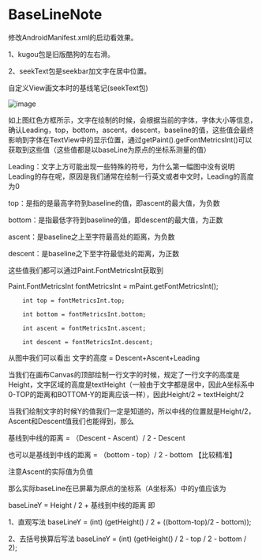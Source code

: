 # BaseLineNote


修改AndroidManifest.xml的启动看效果。

1、kugou包是旧版酷狗的左右滑。

2、seekText包是seekbar加文字在居中位置。






自定义View画文本时的基线笔记(seekText包)

![image](https://github.com/zghhr1122/BaseLineNote/baeline.png)

如上图红色方框所示，文字在绘制的时候，会根据当前的字体，字体大小等信息，确认Leading，top，bottom，ascent，descent，baseline的值，这些值会最终影响到字体在TextView中的显示位置，通过getPaint().getFontMetricsInt()可以获取到这些值（这些值都是以baseLine为原点的坐标系测量的值）

Leading：文字上方可能出现一些特殊的符号，为什么第一幅图中没有说明Leading的存在呢，原因是我们通常在绘制一行英文或者中文时，Leading的高度为0

top：是指的是最高字符到baseline的值，即ascent的最大值，为负数

bottom：是指最低字符到baseline的值，即descent的最大值，为正数

ascent：是baseline之上至字符最高处的距离，为负数

descent：是baseline之下至字符最低处的距离，为正数

这些值我们都可以通过Paint.FontMetricsInt获取到



Paint.FontMetricsInt  fontMetricsInt = mPaint.getFontMetricsInt();

        int top = fontMetricsInt.top;
        
        int bottom = fontMetricsInt.bottom;
        
        int ascent = fontMetricsInt.ascent;
        
        int descent = fontMetricsInt.descent;
        


从图中我们可以看出
文字的高度 = Descent+Ascent+Leading

当我们在画布Canvas的顶部绘制一行文字的时候，规定了一行文字的高度是Height，文字区域的高度是textHeight（一般由于文字都是居中，因此A坐标系中0-TOP的距离和BOTTOM-Y的距离应该一样），因此Height/2 = textHeight/2

当我们绘制文字的时候Y的值我们一定是知道的，所以中线的位置就是Height/2，Ascent和Descent值我们也能得到，那么

基线到中线的距离 = （Descent - Ascent）/ 2 - Descent

也可以是基线到中线的距离 = （bottom - top）/ 2 - bottom  【比较精准】

注意Ascent的实际值为负值

那么实际baseLine在已屏幕为原点的坐标系（A坐标系）中的y值应该为

baseLineY = Height / 2 + 基线到中线的距离  即

1、直观写法
baseLineY = (int) (getHeight() / 2 + ((bottom-top)/2 - bottom));

2、去括号换算后写法
baseLineY = (int) (getHeight() / 2 - top / 2 - bottom / 2);
